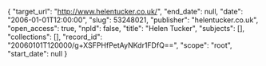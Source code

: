 {
  "target_url": "http://www.helentucker.co.uk/", 
  "end_date": null, 
  "date": "2006-01-01T12:00:00", 
  "slug": 53248021, 
  "publisher": "helentucker.co.uk", 
  "open_access": true, 
  "npld": false, 
  "title": "Helen Tucker", 
  "subjects": [], 
  "collections": [], 
  "record_id": "20060101T120000/g+XSFPHfPetAyNKdr1FDfQ==", 
  "scope": "root", 
  "start_date": null
}

